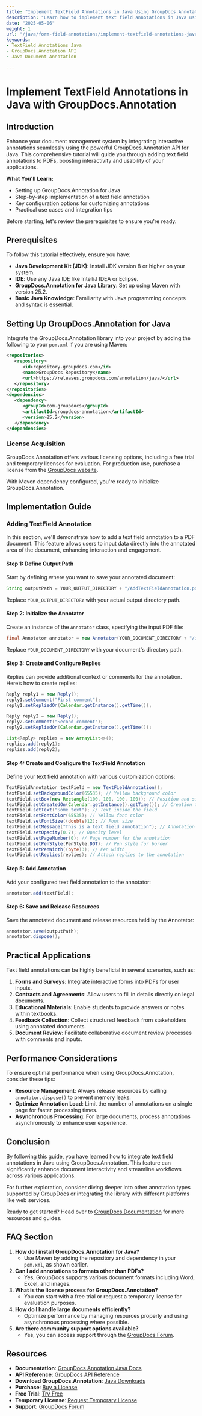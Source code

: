 ```yaml
---
title: "Implement TextField Annotations in Java Using GroupDocs.Annotation&#58; A Comprehensive Guide"
description: "Learn how to implement text field annotations in Java using GroupDocs.Annotation for enhanced document interactivity. Follow this comprehensive guide with step-by-step instructions and practical applications."
date: "2025-05-06"
weight: 1
url: "/java/form-field-annotations/implement-textfield-annotations-java-groupdocs/"
keywords:
- TextField Annotations Java
- GroupDocs.Annotation API
- Java Document Annotation

---
```



# Implement TextField Annotations in Java with GroupDocs.Annotation

## Introduction

Enhance your document management system by integrating interactive annotations seamlessly using the powerful GroupDocs.Annotation API for Java. This comprehensive tutorial will guide you through adding text field annotations to PDFs, boosting interactivity and usability of your applications.

**What You'll Learn:**
- Setting up GroupDocs.Annotation for Java
- Step-by-step implementation of a text field annotation
- Key configuration options for customizing annotations
- Practical use cases and integration tips

Before starting, let's review the prerequisites to ensure you're ready.

## Prerequisites

To follow this tutorial effectively, ensure you have:
- **Java Development Kit (JDK)**: Install JDK version 8 or higher on your system.
- **IDE**: Use any Java IDE like IntelliJ IDEA or Eclipse.
- **GroupDocs.Annotation for Java Library**: Set up using Maven with version 25.2.
- **Basic Java Knowledge**: Familiarity with Java programming concepts and syntax is essential.

## Setting Up GroupDocs.Annotation for Java

Integrate the GroupDocs.Annotation library into your project by adding the following to your `pom.xml` if you are using Maven:

```xml
<repositories>
   <repository>
      <id>repository.groupdocs.com</id>
      <name>GroupDocs Repository</name>
      <url>https://releases.groupdocs.com/annotation/java/</url>
   </repository>
</repositories>
<dependencies>
   <dependency>
      <groupId>com.groupdocs</groupId>
      <artifactId>groupdocs-annotation</artifactId>
      <version>25.2</version>
   </dependency>
</dependencies>
```

### License Acquisition

GroupDocs.Annotation offers various licensing options, including a free trial and temporary licenses for evaluation. For production use, purchase a license from the [GroupDocs website](https://purchase.groupdocs.com/buy).

With Maven dependency configured, you're ready to initialize GroupDocs.Annotation.

## Implementation Guide

### Adding TextField Annotation

In this section, we'll demonstrate how to add a text field annotation to a PDF document. This feature allows users to input data directly into the annotated area of the document, enhancing interaction and engagement.

#### Step 1: Define Output Path

Start by defining where you want to save your annotated document:

```java
String outputPath = YOUR_OUTPUT_DIRECTORY + "/AddTextFieldAnnotation.pdf";
```
Replace `YOUR_OUTPUT_DIRECTORY` with your actual output directory path.

#### Step 2: Initialize the Annotator

Create an instance of the `Annotator` class, specifying the input PDF file:

```java
final Annotator annotator = new Annotator(YOUR_DOCUMENT_DIRECTORY + "/input.pdf");
```
Replace `YOUR_DOCUMENT_DIRECTORY` with your document's directory path.

#### Step 3: Create and Configure Replies

Replies can provide additional context or comments for the annotation. Here’s how to create replies:

```java
Reply reply1 = new Reply();
reply1.setComment("First comment");
reply1.setRepliedOn(Calendar.getInstance().getTime());

Reply reply2 = new Reply();
reply2.setComment("Second comment");
reply2.setRepliedOn(Calendar.getInstance().getTime());

List<Reply> replies = new ArrayList<>();
replies.add(reply1);
replies.add(reply2);
```

#### Step 4: Create and Configure the TextField Annotation

Define your text field annotation with various customization options:

```java
TextFieldAnnotation textField = new TextFieldAnnotation();
textField.setBackgroundColor(65535); // Yellow background color
textField.setBox(new Rectangle(100, 100, 100, 100)); // Position and size
textField.setCreatedOn(Calendar.getInstance().getTime()); // Creation time
textField.setText("Some text"); // Text inside the field
textField.setFontColor(65535); // Yellow font color
textField.setFontSize((double)12); // Font size
textField.setMessage("This is a text field annotation"); // Annotation message
textField.setOpacity(0.7); // Opacity level
textField.setPageNumber(0); // Page number for the annotation
textField.setPenStyle(PenStyle.DOT); // Pen style for border
textField.setPenWidth((byte)3); // Pen width
textField.setReplies(replies); // Attach replies to the annotation
```

#### Step 5: Add Annotation

Add your configured text field annotation to the annotator:

```java
annotator.add(textField);
```

#### Step 6: Save and Release Resources

Save the annotated document and release resources held by the Annotator:

```java
annotator.save(outputPath);
annotator.dispose();
```

## Practical Applications

Text field annotations can be highly beneficial in several scenarios, such as:
1. **Forms and Surveys**: Integrate interactive forms into PDFs for user inputs.
2. **Contracts and Agreements**: Allow users to fill in details directly on legal documents.
3. **Educational Materials**: Enable students to provide answers or notes within textbooks.
4. **Feedback Collection**: Collect structured feedback from stakeholders using annotated documents.
5. **Document Review**: Facilitate collaborative document review processes with comments and inputs.

## Performance Considerations

To ensure optimal performance when using GroupDocs.Annotation, consider these tips:
- **Resource Management**: Always release resources by calling `annotator.dispose()` to prevent memory leaks.
- **Optimize Annotation Load**: Limit the number of annotations on a single page for faster processing times.
- **Asynchronous Processing**: For large documents, process annotations asynchronously to enhance user experience.

## Conclusion

By following this guide, you have learned how to integrate text field annotations in Java using GroupDocs.Annotation. This feature can significantly enhance document interactivity and streamline workflows across various applications.

For further exploration, consider diving deeper into other annotation types supported by GroupDocs or integrating the library with different platforms like web services.

Ready to get started? Head over to [GroupDocs Documentation](https://docs.groupdocs.com/annotation/java/) for more resources and guides.

## FAQ Section

1. **How do I install GroupDocs.Annotation for Java?**
   - Use Maven by adding the repository and dependency in your `pom.xml`, as shown earlier.
2. **Can I add annotations to formats other than PDFs?**
   - Yes, GroupDocs supports various document formats including Word, Excel, and images.
3. **What is the license process for GroupDocs.Annotation?**
   - You can start with a free trial or request a temporary license for evaluation purposes.
4. **How do I handle large documents efficiently?**
   - Optimize performance by managing resources properly and using asynchronous processing where possible.
5. **Are there community support options available?**
   - Yes, you can access support through the [GroupDocs Forum](https://forum.groupdocs.com/c/annotation/).

## Resources
- **Documentation**: [GroupDocs Annotation Java Docs](https://docs.groupdocs.com/annotation/java/)
- **API Reference**: [GroupDocs API Reference](https://reference.groupdocs.com/annotation/java/)
- **Download GroupDocs.Annotation**: [Java Downloads](https://releases.groupdocs.com/annotation/java/)
- **Purchase**: [Buy a License](https://purchase.groupdocs.com/buy)
- **Free Trial**: [Try Free](https://releases.groupdocs.com/annotation/java/)
- **Temporary License**: [Request Temporary License](https://purchase.groupdocs.com/temporary-license/)
- **Support**: [GroupDocs Forum](https://forum.groupdocs.com/c/annotation/)

